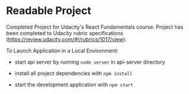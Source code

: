 # Readable Project

Completed Project for Udacity's React Fundamentals course. Project has been completed to Udacity rubric specifications (https://review.udacity.com/#!/rubrics/1017/view).

To Launch Application in a Local Environment:

* start api server by running  `node server` in api-server directory

* install all project dependencies with `npm install`
* start the development application with `npm start`